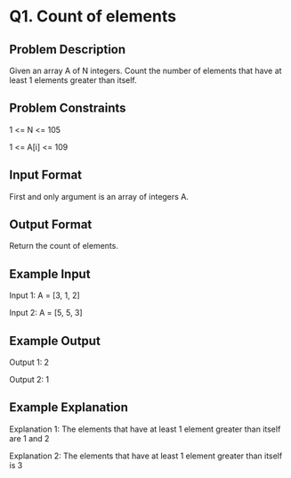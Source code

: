 # Q1. Count of elements
## Problem Description
Given an array A of N integers. Count the number of elements that have at least 1 elements greater than itself.


## Problem Constraints
1 <= N <= 105

1 <= A[i] <= 109


## Input Format
First and only argument is an array of integers A.


## Output Format
Return the count of elements.


## Example Input
Input 1:
A = [3, 1, 2]

Input 2:
A = [5, 5, 3]


## Example Output
Output 1:
2

Output 2:
1


## Example Explanation
Explanation 1:
The elements that have at least 1 element greater than itself are 1 and 2

Explanation 2:
The elements that have at least 1 element greater than itself is 3
